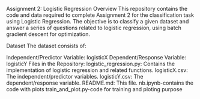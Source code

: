 Assignment 2: Logistic Regression
Overview
This repository contains the code and data required to complete Assignment 2 for the classification task using Logistic Regression. The objective is to classify a given dataset and answer a series of questions related to logistic regression, using batch gradient descent for optimization.

Dataset
The dataset consists of:

Independent/Predictor Variable: logisticX
Dependent/Response Variable: logisticY
Files in the Repository:
logistic_regression.py: Contains the implementation of logistic regression and related functions.
logisticX.csv: The independent/predictor variables.
logisticY.csv: The dependent/response variable.
README.md: This file.
nb.ipynb-contains the code with plots 
train_and_plot.py-code for training and ploting purpose
